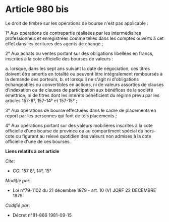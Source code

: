 # Article 980 bis

Le droit de timbre sur les opérations de bourse n'est pas applicable :

1° Aux opérations de contrepartie réalisées par les intermédiaires professionnels et enregistrées comme telles dans les
comptes ouverts à cet effet dans les écritures des agents de change ;

2° Aux achats ou ventes portant sur des obligations libellées en francs, inscrites à la cote officielle des bourses de
valeurs :

a. lorsque, dans les sept ans suivant la date de négociation, ces titres doivent être amortis en totalité ou peuvent être
intégralement remboursés à la demande des porteurs,    b. et lorsqu'il ne s'agit ni d'obligations échangeables ou
convertibles en actions, ni de valeurs assorties de clauses d'indexation ou de clauses de participation aux bénéfices de la
société émettrice, ni de titres dont les intérêts bénéficient du régime prévu par les articles 157-8°, 157-14° et 157-15° ;

3° Aux opérations de bourse effectuées dans le cadre de placements en report par les personnes qui font de tels placements ;

4° Aux opérations portant sur des valeurs mobilières inscrites à la cote officielle d'une bourse de province ou au
compartiment spécial du hors-cote ou figurant au relevé quotidien des valeurs non admises à la cote officielle d'une de ces
bourses.

**Liens relatifs à cet article**

_Cite_:

  - CGI 157 8°, 14°, 15°

_Modifié par_:

  - Loi n°79-1102 du 21 décembre 1979 - art. 10 (V) JORF 22 DECEMBRE 1979

_Codifié par_:

  - Décret n°81-866 1981-09-15
